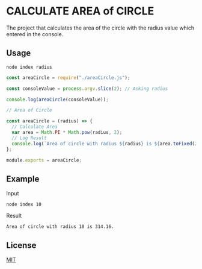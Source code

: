 # CALCULATE AREA of CIRCLE

The project that calculates the area of the circle with the radius value which entered in the console.

## Usage

```
node index radius
```

```js
const areaCircle = require("./areaCircle.js");

const consoleValue = process.argv.slice(2); // Asking radius

console.log(areaCircle(consoleValue));
```

```js
// Area of Circle

const areaCircle = (radius) => {
  // Calculate Area
  var area = Math.PI * Math.pow(radius, 2);
  // Log Result
  console.log(`Area of circle with radius ${radius} is ${area.toFixed(2)}.`);
};

module.exports = areaCircle;
```

## Example

Input

    node index 10

Result

    Area of circle with radius 10 is 314.16.

## License

[MIT](https://github.com/dogancanulgu)
